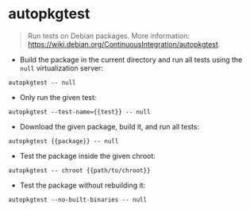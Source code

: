 # autopkgtest

> Run tests on Debian packages.
> More information: <https://wiki.debian.org/ContinuousIntegration/autopkgtest>.

- Build the package in the current directory and run all tests using the `null` virtualization server:

`autopkgtest -- null`

- Only run the given test:

`autopkgtest --test-name={{test}} -- null`

- Download the given package, build it, and run all tests:

`autopkgtest {{package}} -- null`

- Test the package inside the given chroot:

`autopkgtest -- chroot {{path/to/chroot}}`

- Test the package without rebuilding it:

`autopkgtest --no-built-binaries -- null`
